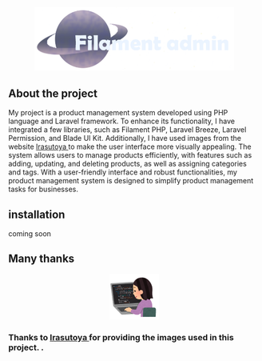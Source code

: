 <p align="center"><img src="public/images/filament_admin_logo.png" width="400"></p>


## About the project

My project is a product management system developed using PHP language and Laravel framework. To enhance its functionality, I have integrated a few libraries, such as Filament PHP, Laravel Breeze, Laravel Permission, and Blade UI Kit. Additionally, I have used images from the website [Irasutoya ](https://www.irasutoya.com/) to make the user interface more visually appealing. The system allows users to manage products efficiently, with features such as adding, updating, and deleting products, as well as assigning categories and tags. With a user-friendly interface and robust functionalities, my product management system is designed to simplify product management tasks for businesses.

## installation

coming soon

## Many thanks
<p align="center"><img src="public/images/profile_pictures/super-admin-f.png" width="100"></p>

### Thanks to [Irasutoya ](https://www.irasutoya.com/)for providing the images used in this project. .
